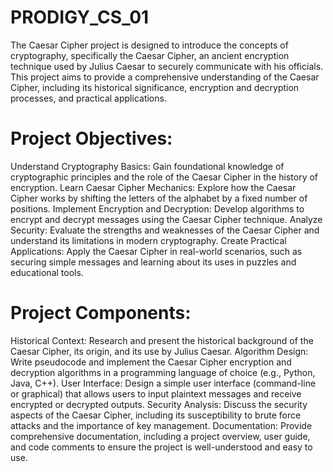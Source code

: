 # PRODIGY_CS_01

The Caesar Cipher project is designed to introduce the concepts of cryptography, specifically the Caesar Cipher, an ancient encryption technique used by Julius Caesar to securely communicate with his officials. This project aims to provide a comprehensive understanding of the Caesar Cipher, including its historical significance, encryption and decryption processes, and practical applications.

# Project Objectives:
Understand Cryptography Basics: Gain foundational knowledge of cryptographic principles and the role of the Caesar Cipher in the history of encryption.
Learn Caesar Cipher Mechanics: Explore how the Caesar Cipher works by shifting the letters of the alphabet by a fixed number of positions.
Implement Encryption and Decryption: Develop algorithms to encrypt and decrypt messages using the Caesar Cipher technique.
Analyze Security: Evaluate the strengths and weaknesses of the Caesar Cipher and understand its limitations in modern cryptography.
Create Practical Applications: Apply the Caesar Cipher in real-world scenarios, such as securing simple messages and learning about its uses in puzzles and educational tools.
# Project Components:
Historical Context: Research and present the historical background of the Caesar Cipher, its origin, and its use by Julius Caesar.
Algorithm Design: Write pseudocode and implement the Caesar Cipher encryption and decryption algorithms in a programming language of choice (e.g., Python, Java, C++).
User Interface: Design a simple user interface (command-line or graphical) that allows users to input plaintext messages and receive encrypted or decrypted outputs.
Security Analysis: Discuss the security aspects of the Caesar Cipher, including its susceptibility to brute force attacks and the importance of key management.
Documentation: Provide comprehensive documentation, including a project overview, user guide, and code comments to ensure the project is well-understood and easy to use.
